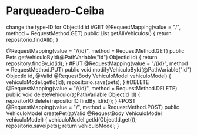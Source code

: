 # Parqueadero-Ceiba
change the type-ID for ObjectId id
#GET
@RequestMapping(value = "/", method = RequestMethod.GET)
public List<VehiculoModel> getAllVehiculos() {
  return repositorio.findAll();
}

@RequestMapping(value = "/{id}", method = RequestMethod.GET)
public Pets getVehiculoById(@PathVariable("id") ObjectId id) {
  return repository.findBy_id(id);
}
#PUT
@RequestMapping(value = "/{id}", method = RequestMethod.PUT)
public void modifyVehiculoById(@PathVariable("id") ObjectId id, @Valid @RequestBody VehiculoModel vehiculoModel) {
  vehiculoModel.getId(id);
  repositorio.save(pets);
}
#DELETE
@RequestMapping(value = "/{id}", method = RequestMethod.DELETE)
public void deleteVehiculo(@PathVariable ObjectId id) {
  repositorIO.delete(repositorIO.findBy_id(id));
}
#POST
@RequestMapping(value = "/", method = RequestMethod.POST)
public VehiculoModel createPet(@Valid @RequestBody VehiculoModel vehiculoModel) {
  vehiculoModel.getId(ObjectId.get());
  repositorio.save(pets);
  return vehiculoModel;
}
